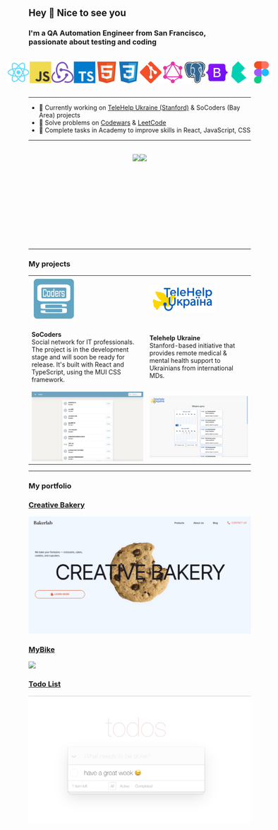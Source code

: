 <h2 color="black">Hey 👋 Nice to see you</h2>
<h3 color="black">I'm a QA Automation Engineer from San Francisco, <br> passionate about testing and coding </h3> 
<br>
<div style="display: flex; justify-content: center;">
 <img src="https://github.com/HannieA/hannieA/blob/master/icons/react-original.svg" width="50px">
 <img src="https://github.com/HannieA/hannieA/blob/master/icons/javascript-original.svg" width="50px" >
 <img src="https://github.com/HannieA/hannieA/blob/master/icons/redux-original.svg" width="50px" >
 <img src="https://github.com/devicons/devicon/blob/master/icons/typescript/typescript-original.svg" width="50px" >
 <img src="https://github.com/HannieA/hannieA/blob/master/icons/html5-original.svg" width="50px" >
 <img src="https://github.com/HannieA/hannieA/blob/master/icons/css3-original.svg" width="50px" >
 <img src="https://github.com/HannieA/hannieA/blob/master/icons/git-original.svg" width="50px" >
 <img src="https://github.com/HannieA/hannieA/blob/master/icons/graphql-plain.svg" width="50px" >
 <img src="https://github.com/HannieA/hannieA/blob/master/icons/postgresql-original.svg" width="50px" >
 <img src="https://github.com/HannieA/hannieA/blob/master/icons/bootstrap-original.svg" width="50px" >
 <img src="https://github.com/HannieA/hannieA/blob/master/icons/bulma-plain.svg" width="50px" >
 <img src="https://github.com/HannieA/hannieA/blob/master/icons/figma-original.svg" width="50px" >
</div>
<br>

---

<ul>
 <li>🔭 Currently working on <a href="https://app.telehelpukraine.com/" target="_blank">TeleHelp Ukraine (Stanford)</a> & SoCoders (Bay Area) projects</li> 
 <li>🌱 Solve problems on <a href="https://www.codewars.com/users/Hannie_986" target="_blank">Codewars</a> & <a href="https://leetcode.com/user2408RL/" target="_blank">LeetCode</a></li> 
 <li>👯 Complete tasks in Academy to improve skills in React, JavaScript, CSS</li> 
</ul>

---

<br>
<div style="display: flex; justify-content: center;" align="center">
 <img src="https://github-readme-stats.vercel.app/api/top-langs/?username=anuraghazra&hide_progress=false&langs_count=4&theme=dracula" height="200px"/>
<img src="https://github-readme-streak-stats.herokuapp.com?user=HannieA&theme=aura-dark&exclude_days=Sun%2CSat" height="200px"/> 
</div>

---

<h3>My projects</h3>

<table>
  <tr>
    <td>
      <img src="https://github.com/HannieA/hannieA/blob/master/icons/socoders.png" width="100px">
    </td>
    <td>
      <img src="https://github.com/HannieA/hannieA/blob/master/icons/TeleHelp.png" width="150px">
    </td>
  </tr>
  <tr>
    <td>
      <p><strong>SoCoders</strong>
       <br>
       Social network for IT professionals. The project is in the development stage and will soon be ready for release. It's built with React and TypeScript, using the MUI CSS framework.</p>
    </td>
    <td>
      <p><strong>Telehelp Ukraine</strong>
       <br>
       Stanford-based initiative that provides remote medical & mental health support to Ukrainians from international MDs.</p>
    </td>
  </tr>
  <tr>
    <td>
      <img src="https://github.com/HannieA/hannieA/blob/master/icons/SoCoders_pr.png">
    </td>
    <td>
      <img src="https://github.com/HannieA/hannieA/blob/master/icons/TeleHelp_pr.png">
    </td>
  </tr>
</table>

---

<h3>My portfolio</h3>
<h3><a href="https://hanniea.github.io/layout_creativeBakery/"> Creative Bakery</a></h3>
<img src="https://github.com/HannieA/hannieA/blob/master/icons/bakery.png" width="800px">
<br>
<h3><a href="https://hanniea.github.io/layout_mybike/">MyBike</a></h3>
<img src="https://github.com/HannieA/hannieA/blob/master/icons/my-bike.png" width="800px">
<h3><a href="https://hanniea.github.io/react_todo-app/">Todo List</a></h3>
<img src="https://github.com/HannieA/hannieA/blob/master/icons/todo.png" width="800px">
 



